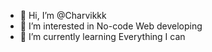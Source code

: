 - 👋 Hi, I’m @Charvikkk
- 👀 I’m interested in No-code Web developing
- 🌱 I’m currently learning Everything I can


<!---
Charvikkk/Charvikkk is a ✨ special ✨ repository because its `README.md` (this file) appears on your GitHub profile.
You can click the Preview link to take a look at your changes.
--->
